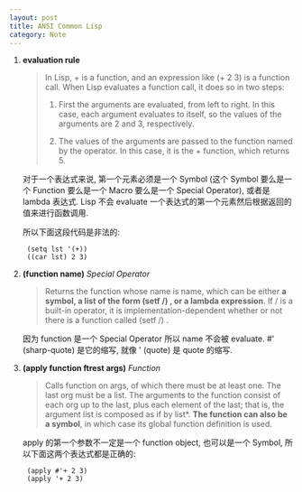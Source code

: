 ```yaml
---
layout: post
title: ANSI Common Lisp
category: Note
---
```

1. **evaluation rule**

    > In Lisp, + is a function, and an expression like (+ 2 3) is a function call.
    > When Lisp evaluates a function call, it does so in two steps:
    > 
    > 1. First the arguments are evaluated, from left to right. In this case, each
    > argument evaluates to itself, so the values of the arguments are 2 and
    > 3, respectively.
    > 
    > 2. The values of the arguments are passed to the function named by the
    > operator. In this case, it is the + function, which returns 5.

    对于一个表达式来说, 第一个元素必须是一个 Symbol (这个 Symbol 要么是一个 Function 要么是一个 Macro 要么是一个 Special Operator), 或者是 lambda 表达式.
    Lisp 不会 evaluate 一个表达式的第一个元素然后根据返回的值来进行函数调用.

    所以下面这段代码是非法的:

        (setq lst '(+))
        ((car lst) 2 3)

2. **(function name)** _Special Operator_

    > Returns the function whose name is name, which can be either **a symbol, a list
    > of the form (setf /) , or a lambda expression**. If / is a built-in operator, it is
    > implementation-dependent whether or not there is a function called (setf /) .

    因为 function 是一个 Special Operator 所以 name 不会被 evaluate.
    #' (sharp-quote) 是它的缩写, 就像 ' (quote) 是 quote 的缩写.

3. **(apply function ftrest args)** _Function_

    > Calls function on args, of which there must be at least one. The last org must
    > be a list. The arguments to the function consist of each org up to the last, plus
    > each element of the last; that is, the argument list is composed as if by list*.
    > **The function can also be a symbol**, in which case its global function definition
    > is used.

    apply 的第一个参数不一定是一个 function object,
    也可以是一个 Symbol, 所以下面这两个表达式都是正确的:
        
        (apply #'+ 2 3)
        (apply '+ 2 3)
